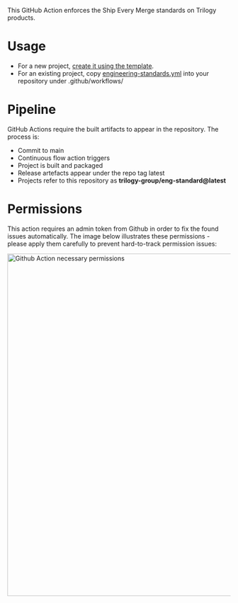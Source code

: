 This GitHub Action enforces the Ship Every Merge standards on Trilogy products.

# Usage
* For a new project, [create it using the template](https://github.com/trilogy-group/eng-template/generate).
* For an existing project, copy [engineering-standards.yml](https://github.com/trilogy-group/eng-template/raw/main/.github/workflows/engineering-standards.yml) into your repository under .github/workflows/

# Pipeline
GitHub Actions require the built artifacts to appear in the repository.
The process is:
* Commit to main
* Continuous flow action triggers
* Project is built and packaged
* Release artefacts appear under the repo tag latest
* Projects refer to this repository as **trilogy-group/eng-standard@latest**

# Permissions

This action requires an admin token from Github in order to fix the found issues automatically. The image below illustrates these permissions - please apply them carefully to prevent hard-to-track permission issues:

<img width="774" alt="Github Action necessary permissions" src="https://user-images.githubusercontent.com/10912950/108193493-43fe4300-70f4-11eb-880c-611ca44cf4ce.png">
